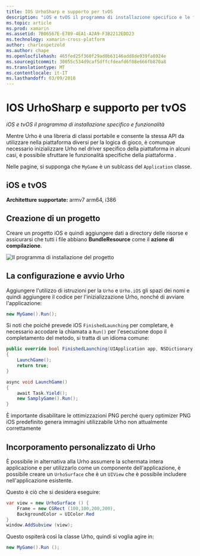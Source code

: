 ```yaml
---
title: IOS UrhoSharp e supporto per tvOS
description: "iOS e tvOS il programma di installazione specifico e le funzionalità per UrhoSharp."
ms.topic: article
ms.prod: xamarin
ms.assetid: 7B06567E-E789-4EA1-A2A9-F3B2212EDD23
ms.technology: xamarin-cross-platform
author: charlespetzold
ms.author: chape
ms.openlocfilehash: 465fed25f360f29ad0b63146add8de939fa8924e
ms.sourcegitcommit: 30055c534d9caf5dffcfdeafd6f08e666fb870a8
ms.translationtype: MT
ms.contentlocale: it-IT
ms.lasthandoff: 03/09/2018
---
```

# <a name="urhosharp-ios-and-tvos-support"></a>IOS UrhoSharp e supporto per tvOS

_iOS e tvOS il programma di installazione specifico e funzionalità_

Mentre Urho è una libreria di classi portabile e consente la stessa API da utilizzare nella piattaforma diversi per la logica di gioco, è comunque necessario inizializzare Urho nel driver specifico della piattaforma in alcuni casi, è possibile sfruttare le funzionalità specifiche della piattaforma .

Nelle pagine, si supponga che `MyGame` è un sublcass del `Application` classe.

## <a name="ios-and-tvos"></a>iOS e tvOS

**Architetture supportate:** armv7 arm64, i386

## <a name="creating-a-project"></a>Creazione di un progetto

Creare un progetto iOS e quindi aggiungere dati a directory delle risorse e assicurarsi che tutti i file abbiano **BundleResource** come il **azione di compilazione**.

![Il programma di installazione del progetto](ios-images/image-4.png "aggiungere dati alla directory delle risorse")

## <a name="configuring-and-launching-urho"></a>La configurazione e avvio Urho

Aggiungere l'utilizzo di istruzioni per la `Urho` e `Urho.iOS` gli spazi dei nomi e quindi aggiungere il codice per l'inizializzazione Urho, nonché di avviare l'applicazione:

```csharp
new MyGame().Run();
```

Si noti che poiché prevede iOS `FinishedLaunching` per completare, è necessario accodare la chiamata a `Run()` per l'esecuzione dopo il completamento del metodo, si tratta di un idioma comune:

```csharp
public override bool FinishedLaunching(UIApplication app, NSDictionary options)
{
    LaunchGame();
    return true;
}

async void LaunchGame()
{
    await Task.Yield();
    new SamplyGame().Run();
}
```

È importante disabilitare le ottimizzazioni PNG perché query optimizer PNG iOS predefinito genera immagini utilizzabile Urho non attualmente correttamente

## <a name="custom-embedding-of-urho"></a>Incorporamento personalizzato di Urho

È possibile in alternativa alla Urho assumere la schermata intera applicazione e per utilizzarlo come un componente dell'applicazione, è possibile creare un `UrhoSurface` che è un `UIView` che è possibile includere nell'applicazione esistente.

Questo è ciò che si desidera eseguire:

```csharp
var view = new UrhoSurface () {
    Frame = new CGRect (100,100,200,200),
    BackgroundColor = UIColor.Red
}
window.AddSubview (view);
```

Questo ospiterà così la classe Urho, quindi si voglia agire in:

```csharp
new MyGame().Run ();
```

